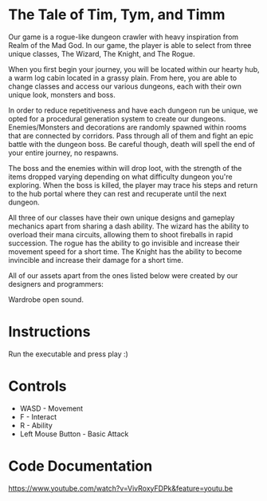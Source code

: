 # The Tale of Tim, Tym, and Timm
Our game is a rogue-like dungeon crawler with heavy inspiration from Realm of the Mad God.
In our game, the player is able to select from three unique classes, The Wizard, The Knight, and The Rogue.


When you first begin your journey, you will be located within our hearty hub, a warm log cabin located in a grassy plain.
From here, you are able to change classes and access our various dungeons, each with their own unique look, monsters and boss.


In order to reduce repetitiveness and have each dungeon run be unique, we opted for a procedural generation system to create our dungeons.
Enemies/Monsters and decorations are randomly spawned within rooms that are connected by corridors. Pass through all of them and fight an epic battle with the dungeon
boss.
Be careful though, death will spell the end of your entire journey, no respawns.


The boss and the enemies within will drop loot, with the strength of the items dropped varying depending on what difficulty dungeon you're exploring.
When the boss is killed, the player may trace his steps and return to the hub portal where they can rest and recuperate until the next dungeon.


All three of our classes have their own unique designs and gameplay mechanics apart from sharing a dash ability.
The wizard has the ability to overload their mana circuits, allowing them to shoot fireballs in rapid succession.
The rogue has the ability to go invisible and increase their movement speed for a short time.
The Knight has the ability to become invincible and increase their damage for a short time.


All of our assets apart from the ones listed below were created by our designers and programmers:

Wardrobe open sound.

# Instructions
Run the executable and press play :)

# Controls
* WASD - Movement
* F - Interact
* R - Ability
* Left Mouse Button - Basic Attack

# Code Documentation
https://www.youtube.com/watch?v=VivRoxyFDPk&feature=youtu.be

